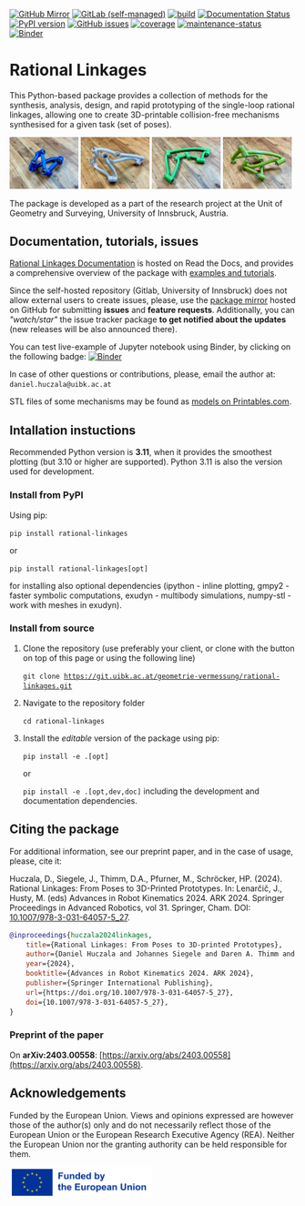 [![GitHub Mirror](https://img.shields.io/badge/Github-mirror_%26_issues-_?style=social&logo=github)](https://github.com/hucik14/rational-linkages)
[![GitLab (self-managed)](https://img.shields.io/badge/Git_UIBK-repository-_?style=social&logo=gitlab)](https://git.uibk.ac.at/geometrie-vermessung/rational-linkages)
[![build](https://git.uibk.ac.at/geometrie-vermessung/rational-linkages/badges/main/pipeline.svg)](https://git.uibk.ac.at/geometrie-vermessung/rational-linkages/-/jobs)
[![Documentation Status](https://readthedocs.org/projects/rational-linkages/badge/?version=latest)](https://rational-linkages.readthedocs.io/?badge=latest)
[![PyPI version](https://img.shields.io/pypi/v/rational-linkages.svg)](https://pypi.org/project/rational-linkages/)
[![GitHub issues](https://img.shields.io/github/issues/hucik14/rational-linkages)](https://github.com/hucik14/rational-linkages/issues)
[![coverage](https://git.uibk.ac.at/geometrie-vermessung/rational-linkages/badges/main/coverage.svg?job=test_coverage)](https://git.uibk.ac.at/geometrie-vermessung/rational-linkages/-/jobs)
[![maintenance-status](https://img.shields.io/badge/maintenance-actively--developed-brightgreen.svg)](https://git.uibk.ac.at/geometrie-vermessung/rational-linkages/-/network/main)
[![Binder](https://mybinder.org/badge_logo.svg)](https://mybinder.org/v2/gh/hucik14/rational-linkages/HEAD?labpath=docs%2Fsource%2Ftutorials%2Fsynthesis_bennett.ipynb)

# Rational Linkages

This Python-based package provides a collection of methods for the synthesis, 
analysis, design, and rapid prototyping 
of the single-loop rational linkages, allowing one to create 3D-printable 
collision-free mechanisms synthesised for a given task (set of poses). 

<img src="/docs/source/figures/r4.JPEG" width="24%"> <img src="/docs/source/figures/r6li.JPEG" width="24%"> <img src="/docs/source/figures/r6hp.JPEG" width="24%"> <img src="/docs/source/figures/r6joh.JPEG" width="24%">

The package is developed as a part of the research project at the 
Unit of Geometry and Surveying, University of Innsbruck, Austria. 

## Documentation, tutorials, issues

[Rational Linkages Documentation](https://rational-linkages.readthedocs.io/) is 
hosted on Read the Docs, and provides a comprehensive overview of the package with 
[examples and tutorials](https://rational-linkages.readthedocs.io/latest/general/overview.html).

Since the self-hosted repository (Gitlab, University of Innsbruck) does not allow external users to create issues,
please, use the [package mirror](https://github.com/hucik14/rational-linkages) 
hosted on GitHub for submitting **issues** and **feature requests**. Additionally,
you can *"watch/star"* the issue tracker package **to get notified about the updates**
(new releases will be also announced there).

You can test live-example of Jupyter notebook using Binder, by clicking on the 
following badge:
[![Binder](https://mybinder.org/badge_logo.svg)](https://mybinder.org/v2/gh/hucik14/rational-linkages/HEAD?labpath=docs%2Fsource%2Ftutorials%2Fsynthesis_bennett.ipynb)

In case of other questions or contributions, please, email the author at:
`daniel.huczala@uibk.ac.at`

STL files of some mechanisms may be found as
[models on Printables.com](https://www.printables.com/@hucik14_497869/collections/443601).

## Intallation instuctions

Recommended Python version is **3.11**, when it provides the smoothest plotting 
(but 3.10 or higher are supported). Python 3.11 is also the version used for 
development.

### Install from PyPI

Using pip:

<code>pip install rational-linkages</code>

or

<code>pip install rational-linkages[opt]</code>

for installing also optional dependencies (ipython - inline plotting, gmpy2 - faster
symbolic computations, exudyn - multibody simulations, numpy-stl -
work with meshes in exudyn).

### Install from source

1. Clone the repository (use preferably your client, or clone with the button on top of this page or using the following line)
    
    <code>git clone https://git.uibk.ac.at/geometrie-vermessung/rational-linkages.git </code>

2. Navigate to the repository folder

    <code>cd rational-linkages</code>

3. Install the *editable* version of the package using pip:

    <code>pip install -e .[opt]</code> 

   or 
    
   <code>pip install -e .[opt,dev,doc]</code> including the development and documentation dependencies.

## Citing the package

For additional information, see our preprint paper, and in the case of usage, please, 
cite it:

Huczala, D., Siegele, J., Thimm, D.A., Pfurner, M., Schröcker, HP. (2024). 
Rational Linkages: From Poses to 3D-Printed Prototypes. 
In: Lenarčič, J., Husty, M. (eds) Advances in Robot Kinematics 2024. ARK 2024. 
Springer Proceedings in Advanced Robotics, vol 31. Springer, Cham. 
DOI: [10.1007/978-3-031-64057-5_27](https://doi.org/10.1007/978-3-031-64057-5_27).

```bibtex
@inproceedings{huczala2024linkages,
    title={Rational Linkages: From Poses to 3D-printed Prototypes},
    author={Daniel Huczala and Johannes Siegele and Daren A. Thimm and Martin Pfurner and Hans-Peter Schröcker},
    year={2024},
    booktitle={Advances in Robot Kinematics 2024. ARK 2024},
    publisher={Springer International Publishing},
    url={https://doi.org/10.1007/978-3-031-64057-5_27},
    doi={10.1007/978-3-031-64057-5_27},
}
```

### Preprint of the paper

On **arXiv:2403.00558**: [https://arxiv.org/abs/2403.00558](https://arxiv.org/abs/2403.00558).

## Acknowledgements

Funded by the European Union. Views and opinions expressed are however those of 
the author(s) only and do not necessarily reflect those of the European Union 
or the European Research Executive Agency (REA). Neither the European Union 
nor the granting authority can be held responsible for them.

<img src="./docs/source/figures/eu.png" width="250" />